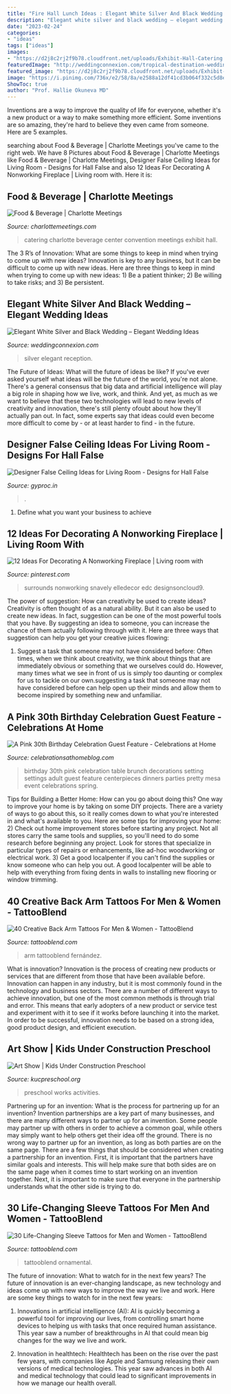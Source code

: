 ```yaml
---
title: "Fire Hall Lunch Ideas : Elegant White Silver And Black Wedding – Elegant Wedding Ideas"
description: "Elegant white silver and black wedding – elegant wedding ideas"
date: "2023-02-24"
categories:
- "ideas"
tags: ["ideas"]
images:
- "https://d2j8c2rj2f9b78.cloudfront.net/uploads/Exhibit-Hall-Catering.jpg"
featuredImage: "http://weddingconnexion.com/tropical-destination-wedding-blog/wp-content/uploads/2019/09/elegant-white-silver-black-wedding-reception-golf-iles-boucherville.jpg"
featured_image: "https://d2j8c2rj2f9b78.cloudfront.net/uploads/Exhibit-Hall-Catering.jpg"
image: "https://i.pinimg.com/736x/e2/58/8a/e2588a12df41cd3b064f332c5d8ecf67.jpg"
ShowToc: true
author: "Prof. Hallie Okuneva MD"
---
```



Inventions are a way to improve the quality of life for everyone, whether it's a new product or a way to make something more efficient. Some inventions are so amazing, they're hard to believe they even came from someone. Here are 5 examples.

	

		
searching about Food &amp; Beverage | Charlotte Meetings you've came to the right web. We have 8 Pictures about Food &amp; Beverage | Charlotte Meetings like Food &amp; Beverage | Charlotte Meetings, Designer False Ceiling Ideas for Living Room - Designs for Hall False and also 12 Ideas For Decorating A Nonworking Fireplace | Living room with. Here it is:
		
    
## Food &amp; Beverage | Charlotte Meetings

<img loading=lazy src="https://d2j8c2rj2f9b78.cloudfront.net/uploads/Exhibit-Hall-Catering.jpg" onerror="this.onerror=null;this.src='https://tse3.mm.bing.net/th?id=OIP.KebxKs5zi55B87JU_TGVlgHaEp&amp;pid=15.1';" alt="Food &amp; Beverage | Charlotte Meetings">

_Source: charlottemeetings.com_

>catering charlotte beverage center convention meetings exhibit hall. 

	

The 3 R’s of Innovation: What are some things to keep in mind when trying to come up with new ideas?
Innovation is key to any business, but it can be difficult to come up with new ideas. Here are three things to keep in mind when trying to come up with new ideas: 1) Be a patient thinker; 2) Be willing to take risks; and 3) Be persistent.

    
## Elegant White Silver And Black Wedding – Elegant Wedding Ideas

<img loading=lazy src="http://weddingconnexion.com/tropical-destination-wedding-blog/wp-content/uploads/2019/09/elegant-white-silver-black-wedding-reception-golf-iles-boucherville.jpg" onerror="this.onerror=null;this.src='https://tse3.mm.bing.net/th?id=OIP._SN74l1F1LIGjMhHkCCI2AHaLH&amp;pid=15.1';" alt="Elegant White Silver and Black Wedding – Elegant Wedding Ideas">

_Source: weddingconnexion.com_

>silver elegant reception. 

	

The Future of Ideas: What will the future of ideas be like?
If you've ever asked yourself what ideas will be the future of the world, you're not alone. There's a general consensus that big data and artificial intelligence will play a big role in shaping how we live, work, and think. And yet, as much as we want to believe that these two technologies will lead to new levels of creativity and innovation, there's still plenty ofoubt about how they'll actually pan out. In fact, some experts say that ideas could even become more difficult to come by - or at least harder to find - in the future.

    
## Designer False Ceiling Ideas For Living Room - Designs For Hall False

<img loading=lazy src="https://www.gyproc.in/images/z-living-big-3.jpg" onerror="this.onerror=null;this.src='https://tse1.mm.bing.net/th?id=OIP.ojqZHS0sBE0FvsxXv_9gjAHaE8&amp;pid=15.1';" alt="Designer False Ceiling Ideas for Living Room - Designs for Hall False">

_Source: gyproc.in_

>. 

	

1. Define what you want your business to achieve 

    
## 12 Ideas For Decorating A Nonworking Fireplace | Living Room With

<img loading=lazy src="https://i.pinimg.com/736x/e2/58/8a/e2588a12df41cd3b064f332c5d8ecf67.jpg" onerror="this.onerror=null;this.src='https://tse4.mm.bing.net/th?id=OIP.KW_fZsKmJb_xITirOQ6CrgHaJ3&amp;pid=15.1';" alt="12 Ideas For Decorating A Nonworking Fireplace | Living room with">

_Source: pinterest.com_

>surrounds nonworking snavely elledecor edc designsoncloud9. 

	

The power of suggestion: How can creativity be used to create ideas?
Creativity is often thought of as a natural ability. But it can also be used to create new ideas. In fact, suggestion can be one of the most powerful tools that you have. By suggesting an idea to someone, you can increase the chance of them actually following through with it. Here are three ways that suggestion can help you get your creative juices flowing: 
1. Suggest a task that someone may not have considered before: Often times, when we think about creativity, we think about things that are immediately obvious or something that we ourselves could do. However, many times what we see in front of us is simply too daunting or complex for us to tackle on our own.suggesting a task that someone may not have considered before can help open up their minds and allow them to become inspired by something new and unfamiliar. 

    
## A Pink 30th Birthday Celebration Guest Feature - Celebrations At Home

<img loading=lazy src="http://celebrationsathomeblog.com/wp-content/uploads/2014/08/7.jpg" onerror="this.onerror=null;this.src='https://tse4.mm.bing.net/th?id=OIP.lqFypEuVa2sy5ZR8Y00-YAHaKR&amp;pid=15.1';" alt="A Pink 30th Birthday Celebration Guest Feature - Celebrations at Home">

_Source: celebrationsathomeblog.com_

>birthday 30th pink celebration table brunch decorations setting settings adult guest feature centerpieces dinners parties pretty mesa event celebrations spring. 

	

Tips for Building a Better Home: How can you go about doing this?
One way to improve your home is by taking on some DIY projects. There are a variety of ways to go about this, so it really comes down to what you're interested in and what's available to you. Here are some tips for improving your home: 
2) Check out home improvement stores before starting any project. Not all stores carry the same tools and supplies, so you'll need to do some research before beginning any project. Look for stores that specialize in particular types of repairs or enhancements, like ad-hoc woodworking or electrical work. 
3) Get a good localpenter if you can't find the supplies or know someone who can help you out. A good localpenter will be able to help with everything from fixing dents in walls to installing new flooring or window trimming.

    
## 40 Creative Back Arm Tattoos For Men &amp; Women - TattooBlend

<img loading=lazy src="https://tattooblend.com/wp-content/uploads/2016/07/back-arm-tattoo-design-15.jpg" onerror="this.onerror=null;this.src='https://tse4.mm.bing.net/th?id=OIP.HJz52Sm__qki8md8y36LeQHaHZ&amp;pid=15.1';" alt="40 Creative Back Arm Tattoos For Men &amp; Women - TattooBlend">

_Source: tattooblend.com_

>arm tattooblend fernández. 

	

What is innovation?
Innovation is the process of creating new products or services that are different from those that have been available before. Innovation can happen in any industry, but it is most commonly found in the technology and business sectors. There are a number of different ways to achieve innovation, but one of the most common methods is through trial and error. This means that early adopters of a new product or service test and experiment with it to see if it works before launching it into the market. In order to be successful, innovation needs to be based on a strong idea, good product design, and efficient execution.

    
## Art Show | Kids Under Construction Preschool

<img loading=lazy src="https://www.kucpreschool.org/wp-content/uploads/2013/03/ms-sandra-012.jpg" onerror="this.onerror=null;this.src='https://tse2.mm.bing.net/th?id=OIP.BH_a7jsYEMOyuxZXq61WxQHaJ4&amp;pid=15.1';" alt="Art Show | Kids Under Construction Preschool">

_Source: kucpreschool.org_

>preschool works activities. 

	

Partnering up for an invention: What is the process for partnering up for an invention?
Invention partnerships are a key part of many businesses, and there are many different ways to partner up for an invention. Some people may partner up with others in order to achieve a common goal, while others may simply want to help others get their idea off the ground. There is no wrong way to partner up for an invention, as long as both parties are on the same page.
There are a few things that should be considered when creating a partnership for an invention. First, it is important that the partners have similar goals and interests. This will help make sure that both sides are on the same page when it comes time to start working on an invention together. Next, it is important to make sure that everyone in the partnership understands what the other side is trying to do.

    
## 30 Life-Changing Sleeve Tattoos For Men And Women - TattooBlend

<img loading=lazy src="https://tattooblend.com/wp-content/uploads/2020/01/25-1-768x1405.jpg" onerror="this.onerror=null;this.src='https://tse4.mm.bing.net/th?id=OIP.zO7387JcmUtr1S4rOmCyHAHaNj&amp;pid=15.1';" alt="30 Life-Changing Sleeve Tattoos for Men and Women - TattooBlend">

_Source: tattooblend.com_

>tattooblend ornamental. 

	

The future of innovation: What to watch for in the next few years?
The future of innovation is an ever-changing landscape, as new technology and ideas come up with new ways to improve the way we live and work. Here are some key things to watch for in the next few years: 
1. Innovations in artificial intelligence (AI): AI is quickly becoming a powerful tool for improving our lives, from controlling smart home devices to helping us with tasks that once required human assistance. This year saw a number of breakthroughs in AI that could mean big changes for the way we live and work. 

2. Innovation in healthtech: Healthtech has been on the rise over the past few years, with companies like Apple and Samsung releasing their own versions of medical technologies. This year saw advances in both AI and medical technology that could lead to significant improvements in how we manage our health overall. 


